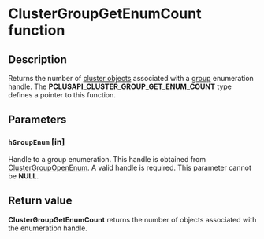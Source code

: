 # ClusterGroupGetEnumCount function

## Description

Returns the number of [cluster objects](https://learn.microsoft.com/previous-versions/windows/desktop/mscs/cluster-objects) associated with a
[group](https://learn.microsoft.com/previous-versions/windows/desktop/mscs/groups) enumeration handle. The **PCLUSAPI_CLUSTER_GROUP_GET_ENUM_COUNT** type defines a pointer to this function.

## Parameters

### `hGroupEnum` [in]

Handle to a group enumeration. This handle is obtained from
[ClusterGroupOpenEnum](https://learn.microsoft.com/windows/win32/api/clusapi/nf-clusapi-clustergroupopenenum). A valid handle is
required. This parameter cannot be **NULL**.

## Return value

**ClusterGroupGetEnumCount** returns the
number of objects associated with the enumeration handle.
